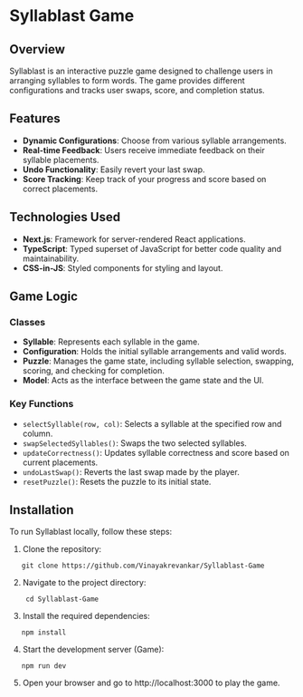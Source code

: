 # Syllablast Game

## Overview
Syllablast is an interactive puzzle game designed to challenge users in arranging syllables to form words. The game provides different configurations and tracks user swaps, score, and completion status.

## Features
- **Dynamic Configurations**: Choose from various syllable arrangements.
- **Real-time Feedback**: Users receive immediate feedback on their syllable placements.
- **Undo Functionality**: Easily revert your last swap.
- **Score Tracking**: Keep track of your progress and score based on correct placements.

## Technologies Used
- **Next.js**: Framework for server-rendered React applications.
- **TypeScript**: Typed superset of JavaScript for better code quality and maintainability.
- **CSS-in-JS**: Styled components for styling and layout.

## Game Logic

### Classes
- **Syllable**: Represents each syllable in the game.
- **Configuration**: Holds the initial syllable arrangements and valid words.
- **Puzzle**: Manages the game state, including syllable selection, swapping, scoring, and checking for completion.
- **Model**: Acts as the interface between the game state and the UI.

### Key Functions
- `selectSyllable(row, col)`: Selects a syllable at the specified row and column.
- `swapSelectedSyllables()`: Swaps the two selected syllables.
- `updateCorrectness()`: Updates syllable correctness and score based on current placements.
- `undoLastSwap()`: Reverts the last swap made by the player.
- `resetPuzzle()`: Resets the puzzle to its initial state.

## Installation
To run Syllablast locally, follow these steps:

1. Clone the repository:
```
   git clone https://github.com/Vinayakrevankar/Syllablast-Game
```
2. Navigate to the project directory:
```
    cd Syllablast-Game
```
3. Install the required dependencies:
```
   npm install
```

4. Start the development server (Game):
```
   npm run dev
```

5. Open your browser and go to http://localhost:3000 to play the game.